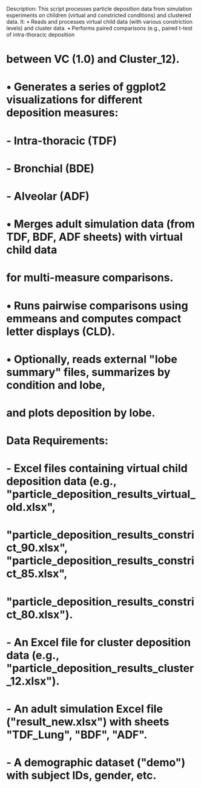 Description:
   This script processes particle deposition data from simulation experiments
   on children (virtual and constricted conditions) and clustered data. It:
     • Reads and processes virtual child data (with various constriction levels)
      and cluster data.
     • Performs paired comparisons (e.g., paired t-test of intra-thoracic deposition
#       between VC (1.0) and Cluster_12).
#     • Generates a series of ggplot2 visualizations for different deposition measures:
#         - Intra-thoracic (TDF)
#         - Bronchial (BDE)
#         - Alveolar (ADF)
#     • Merges adult simulation data (from TDF, BDF, ADF sheets) with virtual child data
#       for multi-measure comparisons.
#     • Runs pairwise comparisons using emmeans and computes compact letter displays (CLD).
#     • Optionally, reads external "lobe summary" files, summarizes by condition and lobe,
#       and plots deposition by lobe.
#
# Data Requirements:
#   - Excel files containing virtual child deposition data (e.g., "particle_deposition_results_virtual_old.xlsx",
#     "particle_deposition_results_constrict_90.xlsx", "particle_deposition_results_constrict_85.xlsx",
#     "particle_deposition_results_constrict_80.xlsx").
#   - An Excel file for cluster deposition data (e.g., "particle_deposition_results_cluster_12.xlsx").
#   - An adult simulation Excel file ("result_new.xlsx") with sheets "TDF_Lung", "BDF", "ADF".
#   - A demographic dataset ("demo") with subject IDs, gender, etc.
